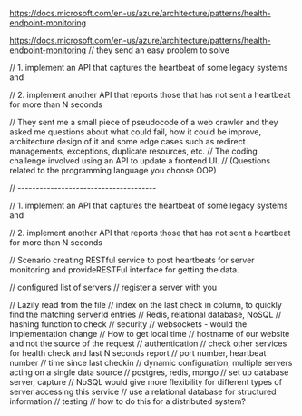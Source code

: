 https://docs.microsoft.com/en-us/azure/architecture/patterns/health-endpoint-monitoring

https://docs.microsoft.com/en-us/azure/architecture/patterns/health-endpoint-monitoring
// they send an easy problem to solve

// 1. implement an API that captures the heartbeat of some legacy systems and

// 2. implement another API that reports those that has not sent a heartbeat for more than N seconds

// They sent me a small piece of pseudocode of a web crawler and they asked me questions about what could fail, how it could be improve, architecture design of it and some edge cases such as redirect managements, exceptions, duplicate resources, etc.
// The coding challenge involved using an API to update a frontend UI.
// (Questions related to the programming language you choose OOP)

<!-- redirect managements, exceptions, duplicate resources, etc. -->

// --------------------------------------

// 1. implement an API that captures the heartbeat of some legacy systems and

// 2. implement another API that reports those that has not sent a heartbeat for more than N seconds

// Scenario creating RESTful service to post heartbeats for server monitoring and provideRESTFul interface for getting the data.

// configured list of servers
// register a server with you

<!-- // CORS -->
<!-- // ip address and port? -->
<!-- // backoff algorithm to stop health check calls? -->
<!-- // multiple instances writing to the file -->
<!-- // which server is contacting, hostname
// distributed systems -->

// Lazily read from the file
// index on the last check in column, to quickly find the matching serverId entries
// Redis, relational database, NoSQL
// hashing function to check
// security
// websockets - would the implementation change
// How to get local time
// hostname of our website and not the source of the request
// authentication
// check other services for health check and last N seconds report
// port number, heartbeat number
// time since last checkin
// dynamic configuration, multiple servers acting on a single data source
// postgres, redis, mongo
// set up database server, capture
// NoSQL would give more flexibility for different types of server accessing this service
// use a relational database for structured information
// testing
// how to do this for a distributed system?
